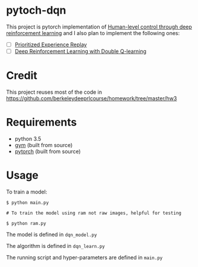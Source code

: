# pytoch-dqn

This project is pytorch implementation of [Human-level control through deep reinforcement learning](http://www.nature.com/nature/journal/v518/n7540/full/nature14236.html) and I also plan to implement the following ones:

- [ ] [Prioritized Experience Replay](https://arxiv.org/abs/1511.05952)
- [ ] [Deep Reinforcement Learning with Double Q-learning](https://arxiv.org/abs/1509.06461)

# Credit

This project reuses most of the code in <https://github.com/berkeleydeeprlcourse/homework/tree/master/hw3>

# Requirements

- python 3.5
- [gym](https://github.com/openai/gym#installation) (built from source)
- [pytorch](https://github.com/pytorch/pytorch#from-source) (built from source)

# Usage

To train a model:

```
$ python main.py

# To train the model using ram not raw images, helpful for testing

$ python ram.py
```

The model is defined in `dqn_model.py`

The algorithm is defined in `dqn_learn.py`

The running script and hyper-parameters are defined in `main.py`
